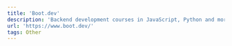 ```yaml
---
title: 'Boot.dev'
description: 'Backend development courses in JavaScript, Python and more.'
url: 'https://www.boot.dev/'
tags: Other
---
```

